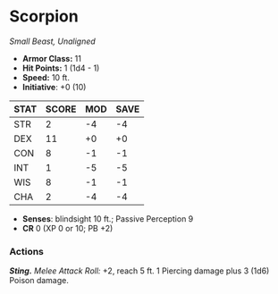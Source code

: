 # Scorpion

*Small Beast, Unaligned*

- **Armor Class:** 11
- **Hit Points:** 1 (1d4 - 1)
- **Speed:** 10 ft.
- **Initiative**: +0 (10)

|STAT|SCORE|MOD|SAVE|
| --- | --- | --- | ---- |
| STR | 2 | -4 | -4 |
| DEX | 11 | +0 | +0 |
| CON | 8 | -1 | -1 |
| INT | 1 | -5 | -5 |
| WIS | 8 | -1 | -1 |
| CHA | 2 | -4 | -4 |

- **Senses**: blindsight 10 ft.; Passive Perception 9
- **CR** 0 (XP 0 or 10; PB +2)

### Actions

***Sting.*** *Melee Attack Roll:* +2, reach 5 ft. 1 Piercing damage plus 3 (1d6) Poison damage.
